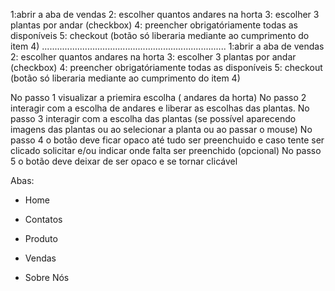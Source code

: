 1:abrir a aba de vendas
2: escolher quantos andares na horta
3: escolher 3 plantas por andar (checkbox)
4: preencher obrigatóriamente todas as disponíveis
5: checkout (botão só liberaria mediante ao cumprimento do item 4)
.........................................................................
1:abrir a aba de vendas
2: escolher quantos andares na horta
3: escolher 3 plantas por andar (checkbox)
4: preencher obrigatóriamente todas as disponíveis
5: checkout (botão só liberaria mediante ao cumprimento do item 4)

No passo 1 visualizar a priemira escolha ( andares da horta)
No passo 2 interagir com a escolha de andares e liberar as escolhas das plantas.
No passo 3 interagir com a escolha das plantas  (se possível aparecendo imagens das plantas ou ao selecionar a planta ou ao passar o mouse)
No passo 4 o botão deve ficar opaco até tudo ser preenchuido e caso tente ser clicado solicitar e/ou indicar onde falta ser preenchido (opcional)
No passo 5 o botão deve deixar de ser opaco e se tornar clicável

Abas: 

 - Home
  - Contatos
  
 - Produto
 
 - Vendas 
 
 - Sobre Nós